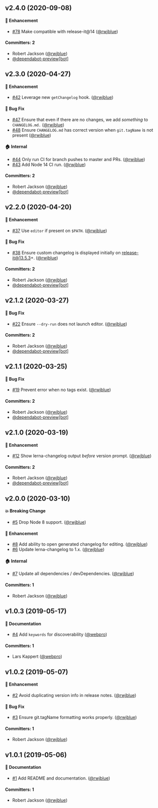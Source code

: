 ## v2.4.0 (2020-09-08)

#### :rocket: Enhancement
* [#78](https://github.com/rwjblue/release-it-lerna-changelog/pull/78) Make compatible with release-it@14 ([@rwjblue](https://github.com/rwjblue))

#### Committers: 2
- Robert Jackson ([@rwjblue](https://github.com/rwjblue))
- [@dependabot-preview[bot]](https://github.com/apps/dependabot-preview)


## v2.3.0 (2020-04-27)

#### :rocket: Enhancement
* [#42](https://github.com/rwjblue/release-it-lerna-changelog/pull/42) Leverage new `getChangelog` hook. ([@rwjblue](https://github.com/rwjblue))

#### :bug: Bug Fix
* [#47](https://github.com/rwjblue/release-it-lerna-changelog/pull/47) Ensure that even if there are no changes, we add _something_ to `CHANGELOG.md.` ([@rwjblue](https://github.com/rwjblue))
* [#48](https://github.com/rwjblue/release-it-lerna-changelog/pull/48) Ensure `CHANGELOG.md` has correct version when `git.tagName` is not present ([@rwjblue](https://github.com/rwjblue))

#### :house: Internal
* [#44](https://github.com/rwjblue/release-it-lerna-changelog/pull/44) Only run CI for branch pushes to master and PRs. ([@rwjblue](https://github.com/rwjblue))
* [#43](https://github.com/rwjblue/release-it-lerna-changelog/pull/43) Add Node 14 CI run. ([@rwjblue](https://github.com/rwjblue))

#### Committers: 2
- Robert Jackson ([@rwjblue](https://github.com/rwjblue))
- [@dependabot-preview[bot]](https://github.com/apps/dependabot-preview)


## v2.2.0 (2020-04-20)

#### :rocket: Enhancement
* [#37](https://github.com/rwjblue/release-it-lerna-changelog/pull/37) Use `editor` if present on `$PATH`. ([@rwjblue](https://github.com/rwjblue))

#### :bug: Bug Fix
* [#38](https://github.com/rwjblue/release-it-lerna-changelog/pull/38) Ensure custom changelog is displayed initially on release-it@13.5.3+. ([@rwjblue](https://github.com/rwjblue))

#### Committers: 2
- Robert Jackson ([@rwjblue](https://github.com/rwjblue))
- [@dependabot-preview[bot]](https://github.com/apps/dependabot-preview)


## v2.1.2 (2020-03-27)

#### :bug: Bug Fix
* [#22](https://github.com/rwjblue/release-it-lerna-changelog/pull/22) Ensure `--dry-run` does not launch editor. ([@rwjblue](https://github.com/rwjblue))

#### Committers: 2
- Robert Jackson ([@rwjblue](https://github.com/rwjblue))
- [@dependabot-preview[bot]](https://github.com/apps/dependabot-preview)


## v2.1.1 (2020-03-25)

#### :bug: Bug Fix
* [#19](https://github.com/rwjblue/release-it-lerna-changelog/pull/19) Prevent error when no tags exist. ([@rwjblue](https://github.com/rwjblue))

#### Committers: 2
- Robert Jackson ([@rwjblue](https://github.com/rwjblue))
- [@dependabot-preview[bot]](https://github.com/apps/dependabot-preview)


## v2.1.0 (2020-03-19)

#### :rocket: Enhancement
* [#12](https://github.com/rwjblue/release-it-lerna-changelog/pull/12) Show lerna-changelog output _before_ version prompt. ([@rwjblue](https://github.com/rwjblue))

#### Committers: 2
- Robert Jackson ([@rwjblue](https://github.com/rwjblue))
- [@dependabot-preview[bot]](https://github.com/apps/dependabot-preview)


## v2.0.0 (2020-03-10)

#### :boom: Breaking Change
* [#5](https://github.com/rwjblue/release-it-lerna-changelog/pull/5) Drop Node 8 support. ([@rwjblue](https://github.com/rwjblue))

#### :rocket: Enhancement
* [#8](https://github.com/rwjblue/release-it-lerna-changelog/pull/8) Add ability to open generated changelog for editing. ([@rwjblue](https://github.com/rwjblue))
* [#6](https://github.com/rwjblue/release-it-lerna-changelog/pull/6) Update lerna-changelog to 1.x. ([@rwjblue](https://github.com/rwjblue))

#### :house: Internal
* [#7](https://github.com/rwjblue/release-it-lerna-changelog/pull/7) Update all dependencies / devDependencies. ([@rwjblue](https://github.com/rwjblue))

#### Committers: 1
- Robert Jackson ([@rwjblue](https://github.com/rwjblue))


## v1.0.3 (2019-05-17)

#### :memo: Documentation
* [#4](https://github.com/rwjblue/release-it-lerna-changelog/pull/4) Add `keywords` for discoverability ([@webpro](https://github.com/webpro))

#### Committers: 1
- Lars Kappert ([@webpro](https://github.com/webpro))

## v1.0.2 (2019-05-07)

#### :rocket: Enhancement
* [#2](https://github.com/rwjblue/release-it-lerna-changelog/pull/2) Avoid duplicating version info in release notes. ([@rwjblue](https://github.com/rwjblue))

#### :bug: Bug Fix
* [#3](https://github.com/rwjblue/release-it-lerna-changelog/pull/3) Ensure git.tagName formatting works properly. ([@rwjblue](https://github.com/rwjblue))

#### Committers: 1
- Robert Jackson ([@rwjblue](https://github.com/rwjblue))

## v1.0.1 (2019-05-06)

#### :memo: Documentation
* [#1](https://github.com/rwjblue/release-it-lerna-changelog/pull/1) Add README and documentation. ([@rwjblue](https://github.com/rwjblue))

#### Committers: 1
- Robert Jackson ([@rwjblue](https://github.com/rwjblue))



